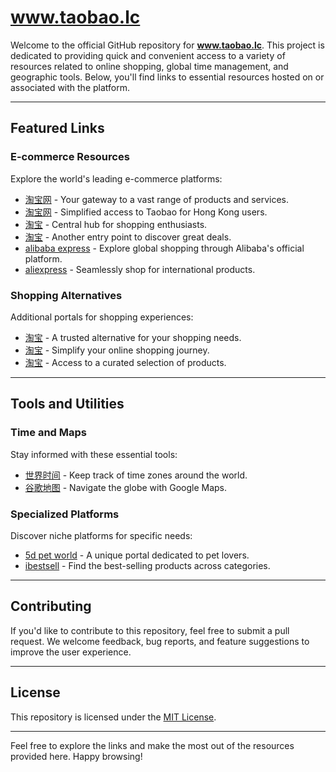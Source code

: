 # www.taobao.lc

Welcome to the official GitHub repository for **www.taobao.lc**. This project is dedicated to providing quick and convenient access to a variety of resources related to online shopping, global time management, and geographic tools. Below, you'll find links to essential resources hosted on or associated with the platform.

---

## Featured Links

### **E-commerce Resources**
Explore the world's leading e-commerce platforms:

- [<a href="https://www.xiuda.net/">淘宝网</a>](https://www.xiuda.net/) - Your gateway to a vast range of products and services.
- [<a href="https://www.taobao.hk.cn/">淘宝网</a>](https://www.taobao.hk.cn/) - Simplified access to Taobao for Hong Kong users.
- [<a href="https://www.taobao.lc/">淘宝</a>](https://www.taobao.lc/) - Central hub for shopping enthusiasts.
- [<a href="https://www.taobwg.com/">淘宝</a>](https://www.taobwg.com/) - Another entry point to discover great deals.
- [<a href="https://www.taobao.lc/aliexpress/">alibaba express</a>](https://www.taobao.lc/aliexpress/) - Explore global shopping through Alibaba's official platform.
- [<a href="https://www.tmall.lc/aliexpress/">aliexpress</a>](https://www.tmall.lc/aliexpress/) - Seamlessly shop for international products.

### **Shopping Alternatives**
Additional portals for shopping experiences:

- [<a href="https://www.qqxk.net/">淘宝</a>](https://www.qqxk.net/) - A trusted alternative for your shopping needs.
- [<a href="https://www.yayataobao.com/">淘宝</a>](https://www.yayataobao.com/) - Simplify your online shopping journey.
- [<a href="https://www.orz123.net/">淘宝</a>](https://www.orz123.net/) - Access to a curated selection of products.

---

## Tools and Utilities

### **Time and Maps**
Stay informed with these essential tools:

- [<a href="https://www.googleditu.com/time/">世界时间</a>](https://www.googleditu.com/time/) - Keep track of time zones around the world.
- [<a href="https://www.googleditu.com/">谷歌地图</a>](https://www.googleditu.com/) - Navigate the globe with Google Maps.

### **Specialized Platforms**
Discover niche platforms for specific needs:

- [<a href="https://www.5dpet.com/">5d pet world</a>](https://www.5dpet.com/) - A unique portal dedicated to pet lovers.
- [<a href="https://www.ibestsell.com/">ibestsell</a>](https://www.ibestsell.com/) - Find the best-selling products across categories.

---

## Contributing
If you'd like to contribute to this repository, feel free to submit a pull request. We welcome feedback, bug reports, and feature suggestions to improve the user experience.

---

## License
This repository is licensed under the [MIT License](LICENSE).

---

Feel free to explore the links and make the most out of the resources provided here. Happy browsing!

















